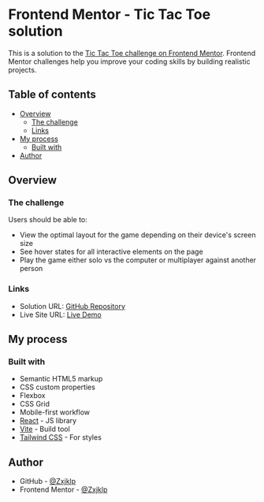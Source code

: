 # Frontend Mentor - Tic Tac Toe solution

This is a solution to the [Tic Tac Toe challenge on Frontend Mentor](https://www.frontendmentor.io/challenges/tic-tac-toe-game-Re7ZF_E2v). Frontend Mentor challenges help you improve your coding skills by building realistic projects.

## Table of contents

- [Overview](#overview)
  - [The challenge](#the-challenge)
  - [Links](#links)
- [My process](#my-process)
  - [Built with](#built-with)
- [Author](#author)

## Overview

### The challenge

Users should be able to:

- View the optimal layout for the game depending on their device's screen size
- See hover states for all interactive elements on the page
- Play the game either solo vs the computer or multiplayer against another person


### Links

- Solution URL: [GitHub Repository](https://github.com/Zxjklp/react-tic-tac-toe)
- Live Site URL: [Live Demo](https://zxjklp.github.io/react-tic-tac-toe)

## My process

### Built with

- Semantic HTML5 markup
- CSS custom properties
- Flexbox
- CSS Grid
- Mobile-first workflow
- [React](https://reactjs.org/) - JS library
- [Vite](https://vitejs.dev/) - Build tool
- [Tailwind CSS](https://tailwindcss.com/docs/installation/using-vite) - For styles

## Author

- GitHub - [@Zxjklp](https://github.com/Zxjklp)
- Frontend Mentor - [@Zxjklp](https://www.frontendmentor.io/profile/Zxjklp)
